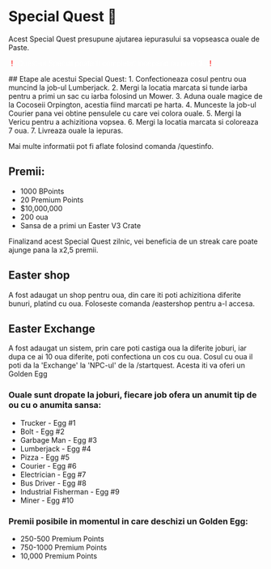 # Special Quest 🐰

Acest Special Quest presupune ajutarea iepurasului sa vopseasca ouale de Paste.

<p style="color: white;">
        (<span style="color: red;">!</span>)
        Quest-ul Special poate fi completat incepand cu nivel <b>3</b>.
        (<span style="color: red;">!</span>)
</p>
## Etape ale acestui Special Quest:
1. Confectioneaza cosul pentru oua muncind la job-ul Lumberjack.
2. Mergi la locatia marcata si tunde iarba pentru a primi un sac cu iarba folosind un Mower.
3. Aduna ouale magice de la Cocoseii Orpington, acestia fiind marcati pe harta.
4. Munceste la job-ul Courier pana vei obtine pensulele cu care vei colora ouale.
5. Mergi la Vericu pentru a achizitiona vopsea.
6. Mergi la locatia marcata si coloreaza 7 oua.
7. Livreaza ouale la iepuras.

Mai multe informatii pot fi aflate folosind comanda /questinfo.

## Premii:
- 1000 BPoints
- 20 Premium Points
- $10,000,000
- 200 oua
- Sansa de a primi un Easter V3 Crate

Finalizand acest Special Quest zilnic, vei beneficia de un streak care poate ajunge pana la x2,5 premii.


## Easter shop
A fost adaugat un shop pentru oua, din care iti poti achizitiona diferite bunuri, platind cu oua. Foloseste comanda /eastershop pentru a-l accesa.


## Easter Exchange
A fost adaugat un sistem, prin care poti castiga oua la diferite joburi, iar dupa ce ai 10 oua diferite, poti confectiona un cos cu oua. Cosul cu oua il poti da la 'Exchange' la 'NPC-ul' de la /startquest. Acesta iti va oferi un Golden Egg

### Ouale sunt dropate la joburi, fiecare job ofera un anumit tip de ou cu o anumita sansa:
- Trucker - Egg #1
- Bolt - Egg #2
- Garbage Man - Egg #3
- Lumberjack - Egg #4
- Pizza - Egg #5
- Courier - Egg #6
- Electrician - Egg #7
- Bus Driver - Egg #8
- Industrial Fisherman - Egg #9
- Miner - Egg #10

### Premii posibile in momentul in care deschizi un Golden Egg:
- 250-500 Premium Points
- 750-1000 Premium Points
- 10,000 Premium Points
